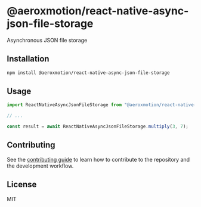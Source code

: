 # @aeroxmotion/react-native-async-json-file-storage

Asynchronous JSON file storage

## Installation

```sh
npm install @aeroxmotion/react-native-async-json-file-storage
```

## Usage

```js
import ReactNativeAsyncJsonFileStorage from "@aeroxmotion/react-native-async-json-file-storage";

// ...

const result = await ReactNativeAsyncJsonFileStorage.multiply(3, 7);
```

## Contributing

See the [contributing guide](CONTRIBUTING.md) to learn how to contribute to the repository and the development workflow.

## License

MIT
